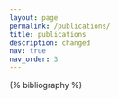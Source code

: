 ```yaml
---
layout: page
permalink: /publications/
title: publications
description: changed
nav: true
nav_order: 3
---
```


<!-- _pages/publications.md -->

<!-- Bibsearch Feature -->

<div class="publications">

{% bibliography %}

</div>
